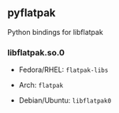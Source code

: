 ## pyflatpak

Python bindings for libflatpak

### libflatpak.so.0

- Fedora/RHEL: `flatpak-libs`

- Arch: `flatpak`

- Debian/Ubuntu: `libflatpak0`
